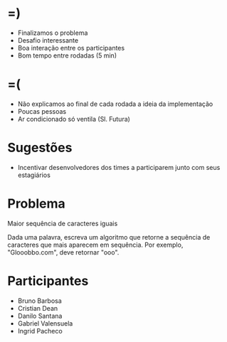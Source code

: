 =)
==

- Finalizamos o problema
- Desafio interessante
- Boa interação entre os participantes
- Bom tempo entre rodadas (5 min)

=(
==

- Não explicamos ao final de cada rodada a ideia da implementação
- Poucas pessoas
- Ar condicionado só ventila (Sl. Futura)

Sugestões
=========

- Incentivar desenvolvedores dos times a participarem junto com seus estagiários

Problema
========

Maior sequência de caracteres iguais

Dada uma palavra, escreva um algoritmo que retorne a sequência de caracteres que mais aparecem em sequência. Por exemplo, "Glooobbo.com", deve retornar "ooo".

Participantes
=============

- Bruno Barbosa
- Cristian Dean
- Danilo Santana
- Gabriel Valensuela
- Ingrid Pacheco